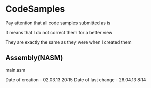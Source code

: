 # CodeSamples

Pay attention that all code samples submitted as is

It means that I do not correct them for a better view

They are exactly the same as they were when I created them

## Assembly(NASM)

main.asm

Date of creation - 02.03.13 20:15
Date of last change - 26.04.13 8:14

